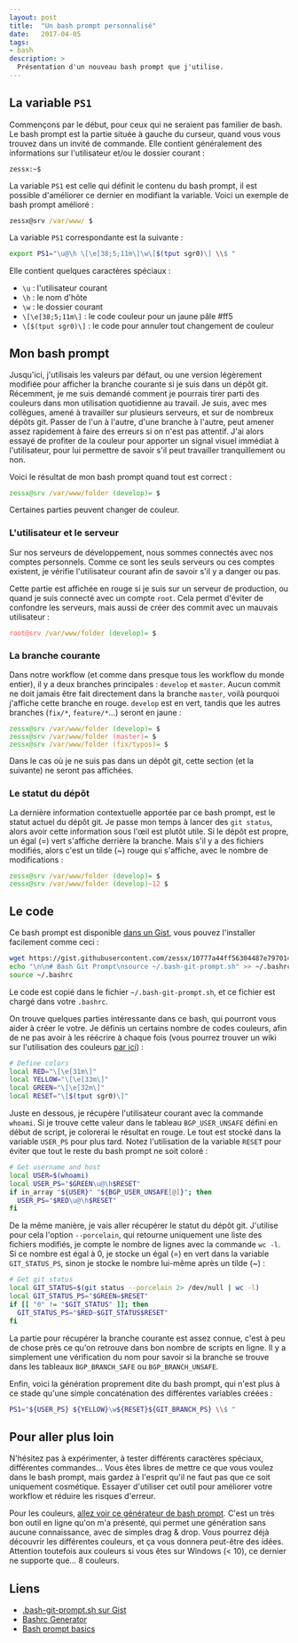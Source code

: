 ```yaml
---
layout: post
title:  "Un bash prompt personnalisé"
date:   2017-04-05
tags:
- bash
description: >
  Présentation d'un nouveau bash prompt que j'utilise.
---
```


## La variable `PS1`

Commençons par le début, pour ceux qui ne seraient pas familier de bash.
Le bash prompt est la partie située à gauche du curseur, quand vous vous trouvez dans un invité de commande. Elle contient généralement des informations sur l'utilisateur et/ou le dossier courant :

<div class="highlighter-rouge"><pre class="highlight"><code>zessx:~$</code></pre></div>

La variable `PS1` est celle qui définit le contenu du bash prompt, il est possible d'améliorer ce dernier en modifiant la variable. Voici un exemple de bash prompt amélioré :

<div class="highlighter-rouge"><pre class="highlight"><code>zessx@srv <span style="color:#b28813">/var/www/</span> $</code></pre></div>

La variable `PS1` correspondante est la suivante :

```sh
export PS1="\u@\h \[\e[38;5;11m\]\w\[$(tput sgr0)\] \\$ "
```

Elle contient quelques caractères spéciaux :

- `\u` : l'utilisateur courant
- `\h` : le nom d'hôte
- `\w` : le dossier courant
- `\[\e[38;5;11m\]` : le code couleur pour un jaune pâle #ff5
- `\[$(tput sgr0)\]` : le code pour annuler tout changement de couleur

## Mon bash prompt

Jusqu'ici, j'utilisais les valeurs par défaut, ou une version légèrement modifiée pour afficher la branche courante si je suis dans un dépôt git. Récemment, je me suis demandé comment je pourrais tirer parti des couleurs dans mon utilisation quotidienne au travail.
Je suis, avec mes collègues, amené à travailler sur plusieurs serveurs, et sur de nombreux dépôts git. Passer de l'un à l'autre, d'une branche à l'autre, peut amener assez rapidement à faire des erreurs si on n'est pas attentif. J'ai alors essayé de profiter de la couleur pour apporter un signal visuel immédiat à l'utilisateur, pour lui permettre de savoir s'il peut travailler tranquillement ou non.

Voici le résultat de mon bash prompt quand tout est correct :

<div class="highlighter-rouge"><pre class="highlight"><code><span style="color:#2cac2c">zessx@srv</span> <span style="color:#b28813">/var/www/folder</span> <span style="color:#2cac2c">(develop)</span><span style="color:#2cac2c">=</span> $</code></pre></div>

Certaines parties peuvent changer de couleur.

### L'utilisateur et le serveur

Sur nos serveurs de développement, nous sommes connectés avec nos comptes personnels. Comme ce sont les seuls serveurs ou ces comptes existent, je vérifie l'utilisateur courant afin de savoir s'il y a danger ou pas.

Cette partie est affichée en rouge si je suis sur un serveur de production, ou quand je suis connecté avec un compte `root`. Cela permet d'éviter de confondre les serveurs, mais aussi de créer des commit avec un mauvais utilisateur :


<div class="highlighter-rouge"><pre class="highlight"><code><span style="color:#f55">root@srv</span> <span style="color:#b28813">/var/www/folder</span> <span style="color:#2cac2c">(develop)</span><span style="color:#2cac2c">=</span> $</code></pre></div>

### La branche courante

Dans notre workflow (et comme dans presque tous les workflow du monde entier), il y a deux branches principales : `develop` et `master`. Aucun commit ne doit jamais être fait directement dans la branche `master`, voilà pourquoi j'affiche cette branche en rouge. `develop` est en vert, tandis que les autres branches (`fix/*`, `feature/*`…) seront en jaune :

<div class="highlighter-rouge"><pre class="highlight"><code><span style="color:#2cac2c">zessx@srv</span> <span style="color:#b28813">/var/www/folder</span> <span style="color:#2cac2c">(develop)</span><span style="color:#2cac2c">=</span> $
<span style="color:#2cac2c">zessx@srv</span> <span style="color:#b28813">/var/www/folder</span> <span style="color:#f55">(master)</span><span style="color:#2cac2c">=</span> $
<span style="color:#2cac2c">zessx@srv</span> <span style="color:#b28813">/var/www/folder</span> <span style="color:#b28813">(fix/typos)</span><span style="color:#2cac2c">=</span> $</code></pre></div>

Dans le cas où je ne suis pas dans un dépôt git, cette section (et la suivante) ne seront pas affichées.

### Le statut du dépôt

La dernière information contextuelle apportée par ce bash prompt, est le statut actuel du dépôt git. Je passe mon temps à lancer des `git status`, alors avoir cette information sous l'œil est plutôt utile.
Si le dépôt est propre, un égal (=) vert s'affiche derrière la branche. Mais s'il y a des fichiers modifiés, alors c'est un tilde (~) rouge qui s'affiche, avec le nombre de modifications :

<div class="highlighter-rouge"><pre class="highlight"><code><span style="color:#2cac2c">zessx@srv</span> <span style="color:#b28813">/var/www/folder</span> <span style="color:#2cac2c">(develop)</span><span style="color:#2cac2c">=</span> $
<span style="color:#2cac2c">zessx@srv</span> <span style="color:#b28813">/var/www/folder</span> <span style="color:#2cac2c">(develop)</span><span style="color:#f55">~12</span> $</code></pre></div>

## Le code

Ce bash prompt est disponible [dans un Gist](https://gist.github.com/zessx/10777a44ff56304487e7970142ca0b65), vous pouvez l'installer facilement comme ceci :

```sh
wget https://gist.githubusercontent.com/zessx/10777a44ff56304487e7970142ca0b65/raw/.bash-git-prompt.sh
echo "\n\n# Bash Git Prompt\nsource ~/.bash-git-prompt.sh" >> ~/.bashrc
source ~/.bashrc
```

Le code est copié dans le fichier `~/.bash-git-prompt.sh`, et ce fichier est chargé dans votre `.bashrc`.

On trouve quelques parties intéressante dans ce bash, qui pourront vous aider à créer le votre.
Je définis un certains nombre de codes couleurs, afin de ne pas avoir à les réécrire à chaque fois (vous pourrez trouver un wiki sur l'utilisation des couleurs [par ici](https://wiki.archlinux.org/index.php/Bash/Prompt_customization#Colors)) :

```sh
# Define colors
local RED="\[\e[31m\]"
local YELLOW="\[\e[33m\]"
local GREEN="\[\e[32m\]"
local RESET="\[$(tput sgr0)\]"
```

Juste en dessous, je récupère l'utilisateur courant avec la commande `whoami`. Si je trouve cette valeur dans le tableau `BGP_USER_UNSAFE` défini en début de script, je colorerai le résultat en rouge. Le tout est stocké dans la variable `USER_PS` pour plus tard. Notez l'utilisation de la variable `RESET` pour éviter que tout le reste du bash prompt ne soit coloré :

```sh
# Get username and host
local USER=$(whoami)
local USER_PS="$GREEN\u@\h$RESET"
if in_array "${USER}" "${BGP_USER_UNSAFE[@]}"; then
  USER_PS="$RED\u@\h$RESET"
fi
```

De la même manière, je vais aller récupérer le statut du dépôt git. J'utilise pour cela l'option `--porcelain`, qui retourne uniquement une liste des fichiers modifiés, je compte le nombre de lignes avec la commande `wc -l`. Si ce nombre est égal à 0, je stocke un égal (=) en vert dans la variable `GIT_STATUS_PS`, sinon je stocke le nombre lui-même après un tilde (~) :

```sh
# Get git status
local GIT_STATUS=$(git status --porcelain 2> /dev/null | wc -l)
local GIT_STATUS_PS="$GREEN=$RESET"
if [[ "0" != "$GIT_STATUS" ]]; then
  GIT_STATUS_PS="$RED~$GIT_STATUS$RESET"
fi
```

La partie pour récupérer la branche courante est assez connue, c'est à peu de chose près ce qu'on retrouve dans bon nombre de scripts en ligne. Il y a simplement une vérification du nom pour savoir si la branche se trouve dans les tableaux `BGP_BRANCH_SAFE` ou `BGP_BRANCH_UNSAFE`.

Enfin, voici la génération proprement dite du bash prompt, qui n'est plus à ce stade qu'une simple concaténation des différentes variables créées :

```sh
PS1="${USER_PS} ${YELLOW}\w${RESET}${GIT_BRANCH_PS} \\$ "
```

## Pour aller plus loin

N'hésitez pas à expérimenter, à tester différents caractères spéciaux, différentes commandes… Vous êtes libres de mettre ce que vous voulez dans le bash prompt, mais gardez à l'esprit qu'il ne faut pas que ce soit uniquement cosmétique. Essayer d'utiliser cet outil pour améliorer votre workflow et réduire les risques d'erreur.

Pour les couleurs, [allez voir ce générateur de bash prompt](http://bashrcgenerator.com/). C'est un très bon outil en ligne qu'on m'a présenté, qui permet une génération sans aucune connaissance, avec de simples drag & drop. Vous pourrez déjà découvrir les différentes couleurs, et ça vous donnera peut-être des idées.
Attention toutefois aux couleurs si vous êtes sur Windows (< 10), ce dernier ne supporte que… 8 couleurs.

## Liens

- [.bash-git-prompt.sh sur Gist](https://gist.github.com/zessx/10777a44ff56304487e7970142ca0b65)
- [Bashrc Generator](http://bashrcgenerator.com/)
- [Bash prompt basics](https://linuxconfig.org/bash-prompt-basics)

